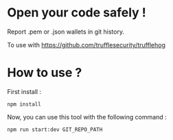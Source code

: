 # Open your code safely !

Report .pem or .json wallets in git history.


To use with https://github.com/trufflesecurity/trufflehog

# How to use ?

First install :
```
npm install 
```


Now, you can use this tool with the following command :
```
npm run start:dev GIT_REPO_PATH
```
